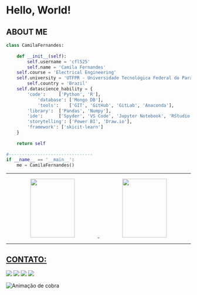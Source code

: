 # Hello, World!
## ABOUT ME

```python
class CamilaFernandes:
  
    def __init__(self):
        self.username = 'cfl525'
        self.name = 'Camila Fernandes'
	self.course = 'Electrical Engineering'
	self.university = 'UTFPR - Universidade Tecnológica Federal do Paraná'
        self.country = 'Brazil'
	self.datascience_hability = {
	    'code':     ['Python', 'R'],
            'database': ['Mongo DB'],
            'tools':    ['GIT', 'GitHub', 'GitLab', 'Anaconda'],
	    'library':  ['Pandas', 'Numpy'],
	    'ide':      ['Spyder', 'VS Code', 'Jupyter Notebook', 'RStudio', 'Google Colaboratory'],
	    'storytelling': ['Power BI', 'Draw.io'],
	    'framework': ['skicit-learn']
	}
	
	return self
	
#--------------------------------
if __name__ == '__main__':
    me = CamilaFernandes()
````

----
<div align="center">
  <a href="https://github.com/CamilaFernandesdev">
  <img height="160em" width="49%" src="https://github-readme-stats.vercel.app/api?username=CamilaFernandesdev&show_icons=true&theme=react&include_all_commits=true&count_private=true"/>
  <img height="160em" width="49%" src="https://github-readme-stats.vercel.app/api/top-langs/?username=CamilaFernandesdev&layout=compact&langs_count=7&theme=react"/>

<!-- <a href="https://github.com/CamilaFernandesdev?tab=repositories" title="Perfil">
<img src="https://activity-graph.herokuapp.com/graph?username=CamilaFernandesdev&theme=react-dark&hide_border=true&custom_title=Activity%20Graph" alt="CamilaFernandesdev" width="100%" />
</a>
-->
</div>

----
 
## CONTATO:
<div> 
  <a href = "mailto:cafernandes525@gmail.com"><img src="https://img.shields.io/badge/Gmail-D14836?style=for-the-badge&logo=gmail&logoColor=white" target="_blank"></a>
  <a href="https://www.linkedin.com/in/cfl525" target="_blank"><img src="https://img.shields.io/badge/-LinkedIn-%230077B5?style=for-the-badge&logo=linkedin&logoColor=white" target="_blank"></a> 
  <a href="https://www.linkedin.com/in/cfl525" target="_blank"><img src="https://img.shields.io/badge/Microsoft_Outlook-0078D4?style=for-the-badge&logo=microsoft-outlook&logoColor=white" target="_blank"></a>
  <a href="https://www.linkedin.com/in/cfl525" target="_blank"><img src="https://img.shields.io/badge/Microsoft_Teams-6264A7?style=for-the-badge&logo=microsoft-teams&logoColor=white" target="_blank"></a>

</div>

![Animação de cobra](https://github.com/CamilaFernandesdev/CamilaFernandesdev/blob/output/github-contribution-grid-snake.svg)
